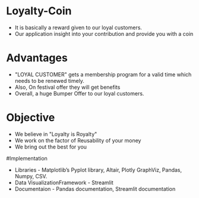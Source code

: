 # Loyalty-Coin

* It is basically a reward given to our loyal customers.
* Our application insight into your contribution and provide you with a coin

# Advantages

* "LOYAL CUSTOMER" gets a membership program for a valid time which needs to be renewed timely.
* Also, On festival offer they will get benefits 
* Overall, a huge Bumper Offer to our loyal customers.

# Objective

* We believe in "Loyalty is Royalty"
* We work on the factor of Reusability of your money 
* We bring out the best for you 

#Implementation

* Libraries - Matplotlib’s Pyplot library, Altair, Plotly GraphViz, Pandas, Numpy, CSV.
* Data VisualizationFramework - Streamlit
* Documentaion - Pandas documentation, Streamlit documentation 



